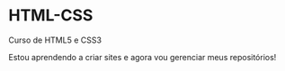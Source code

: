 # HTML-CSS

 Curso de HTML5 e CSS3

Estou aprendendo a criar sites e agora vou gerenciar meus repositórios!